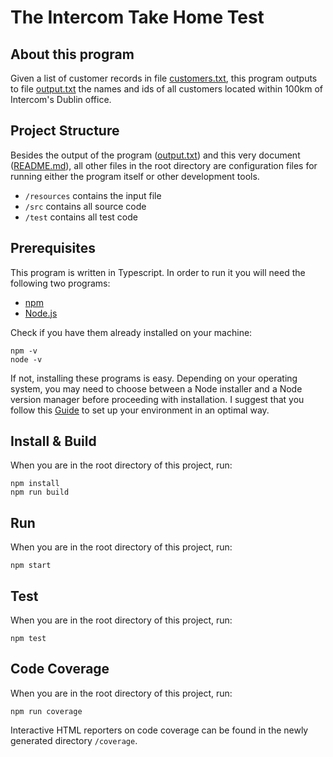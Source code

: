 # The Intercom Take Home Test

## About this program

Given a list of customer records in file [customers.txt]("resources/customers.txt"), this program outputs to file [output.txt]("output.txt") the names and ids of all customers located within 100km of Intercom's Dublin office.

## Project Structure

Besides the output of the program ([output.txt]("output.txt")) and this very document ([README.md]("README.md")), all other files in the root directory are configuration files for running either the program itself or other development tools.

- `/resources` contains the input file
- `/src` contains all source code
- `/test` contains all test code

## Prerequisites

This program is written in Typescript. In order to run it you will need the following two programs:
- [npm](https://www.npmjs.com/)
- [Node.js](https://nodejs.org)

Check if you have them already installed on your machine:

```
npm -v
node -v
```

If not, installing these programs is easy. Depending on your operating system, you may need to choose between a Node installer and a Node version manager before proceeding with installation. I suggest that you follow this [Guide](https://docs.npmjs.com/downloading-and-installing-node-js-and-npm) to set up your environment in an optimal way.

## Install \& Build

When you are in the root directory of this project, run:

```
npm install
npm run build
```

## Run

When you are in the root directory of this project, run:

```
npm start
```

## Test

When you are in the root directory of this project, run:

```
npm test
```

## Code Coverage

When you are in the root directory of this project, run:

```
npm run coverage
```

Interactive HTML reporters on code coverage can be found in the newly generated directory `/coverage`.
